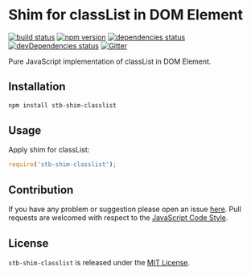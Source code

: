 Shim for classList in DOM Element
=================================

[![build status](https://img.shields.io/travis/stbsdk/shim-classlist.svg?style=flat-square)](https://travis-ci.org/stbsdk/shim-classlist)
[![npm version](https://img.shields.io/npm/v/stb-shim-classlist.svg?style=flat-square)](https://www.npmjs.com/package/stb-shim-classlist)
[![dependencies status](https://img.shields.io/david/stbsdk/shim-classlist.svg?style=flat-square)](https://david-dm.org/stbsdk/shim-classlist)
[![devDependencies status](https://img.shields.io/david/dev/stbsdk/shim-classlist.svg?style=flat-square)](https://david-dm.org/stbsdk/shim-classlist?type=dev)
[![Gitter](https://img.shields.io/badge/gitter-join%20chat-blue.svg?style=flat-square)](https://gitter.im/DarkPark/stbsdk)


Pure JavaScript implementation of classList in DOM Element.


## Installation ##

```bash
npm install stb-shim-classlist
```


## Usage ##

Apply shim for classList:

```js
require('stb-shim-classlist');
```


## Contribution ##

If you have any problem or suggestion please open an issue [here](https://github.com/stbsdk/shim-classlist/issues).
Pull requests are welcomed with respect to the [JavaScript Code Style](https://github.com/DarkPark/jscs).


## License ##

`stb-shim-classlist` is released under the [MIT License](license.md).
